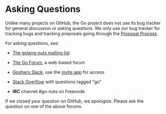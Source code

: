 # Asking Questions

Unlike many projects on GitHub, the Go project does not use its bug tracker for general discussion or asking questions. We only use our bug tracker for tracking bugs and tracking proposals going through the [Proposal Process](https://golang.org/s/proposal-process).

For asking questions, see:

* [The golang-nuts mailing list](https://groups.google.com/d/forum/golang-nuts)

* [The Go Forum](https://forum.golangbridge.org/), a web-based forum

* [Gophers Slack](https://gophers.slack.com), use the [invite app](https://invite.slack.golangbridge.org/) for access

* [Stack Overflow](https://stackoverflow.com/questions/tagged/go) with questions tagged "go"

* **IRC** channel #go-nuts on Freenode

If we closed your question on GitHub, we apologize. Please ask the question on one of the above forums.